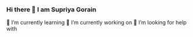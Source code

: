 ### Hi there 👋 I am Supriya Gorain
🌱 I’m currently learning
🔭 I’m currently working on 
🤔 I’m looking for help with
<!--
**supriyagorain/supriyagorain** is a ✨ _special_ ✨ repository because its `README.md` (this file) appears on your GitHub profile.

Here are some ideas to get you started:

- 🔭 I’m currently working on ...
- 🌱 I’m currently learning ...
- 👯 I’m looking to collaborate on ...
- 🤔 I’m looking for help with ...
- 💬 Ask me about ...
- 📫 How to reach me: ...
- 😄 Pronouns: ...
- ⚡ Fun fact: ...
-->
